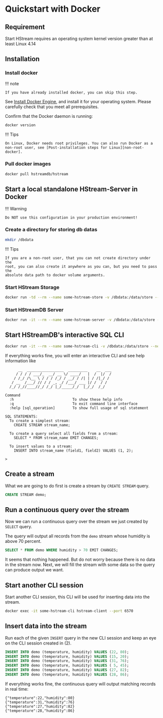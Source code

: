 # Quickstart with Docker

## Requirement

Start HStream requires an operating system kernel version greater than at least Linux 4.14

## Installation

### Install docker

!!! note

    If you have already installed docker, you can skip this step.

See [Install Docker Engine](https://docs.docker.com/engine/install/), and
install it for your operating system. Please carefully check that you meet all
prerequisites.

Confirm that the Docker daemon is running:

```sh
docker version
```

!!! Tips

    On Linux, Docker needs root privileges. You can also run Docker as a
    non-root user, see [Post-installation steps for Linux][non-root-docker].

### Pull docker images

```sh
docker pull hstreamdb/hstream
```

## Start a local standalone HStream-Server in Docker

!!! Warning 

	Do NOT use this configuration in your production environment!

### Create a directory for storing db datas

```sh
mkdir /dbdata
```

!!! Tips

    If you are a non-root user, that you can not create directory under the
    root, you can also create it anywhere as you can, but you need to pass the
    absolute data path to docker volume arguments.

### Start HStream Storage

```sh
docker run -td --rm --name some-hstream-store -v /dbdata:/data/store --network host hstreamdb/hstream ld-dev-cluster --root /data/store --use-tcp
```

### Start HStreamDB Server

```sh
docker run -it --rm --name some-hstream-server -v /dbdata:/data/store --network host hstreamdb/hstream hstream-server --port 6570 --store-config /data/store/logdevice.conf
```

## Start HStreamDB's interactive SQL CLI

```sh
docker run -it --rm --name some-hstream-cli -v /dbdata:/data/store --network host hstreamdb/hstream hstream-client --port 6570
```

If everything works fine, you will enter an interactive CLI and see help
information like

```
      __  _________________  _________    __  ___
     / / / / ___/_  __/ __ \/ ____/   |  /  |/  /
    / /_/ /\__ \ / / / /_/ / __/ / /| | / /|_/ /
   / __  /___/ // / / _, _/ /___/ ___ |/ /  / /
  /_/ /_//____//_/ /_/ |_/_____/_/  |_/_/  /_/

Command
  :h                           To show these help info
  :q                           To exit command line interface
  :help [sql_operation]        To show full usage of sql statement

SQL STATEMENTS:
  To create a simplest stream:
    CREATE STREAM stream_name;

  To create a query select all fields from a stream:
    SELECT * FROM stream_name EMIT CHANGES;

  To insert values to a stream:
    INSERT INTO stream_name (field1, field2) VALUES (1, 2);

>
```

## Create a stream

What we are going to do first is create a stream by `CREATE STREAM` query.

```sql
CREATE STREAM demo;
```

## Run a continuous query over the stream

Now we can run a continuous query over the stream we just created by `SELECT`
query.

The query will output all records from the `demo` stream whose humidity is above
70 percent.

```sql
SELECT * FROM demo WHERE humidity > 70 EMIT CHANGES;
```

It seems that nothing happened. But do not worry because there is no data in the
stream now. Next, we will fill the stream with some data so the query can
produce output we want.

## Start another CLI session

Start another CLI session, this CLI will be used for inserting data into the
stream.

```sh
docker exec -it some-hstream-cli hstream-client --port 6570
```

## Insert data into the stream

Run each of the given `INSERT` query in the new CLI session and keep an eye on
the CLI session created in (2).

```sql
INSERT INTO demo (temperature, humidity) VALUES (22, 80);
INSERT INTO demo (temperature, humidity) VALUES (15, 20);
INSERT INTO demo (temperature, humidity) VALUES (31, 76);
INSERT INTO demo (temperature, humidity) VALUES ( 5, 45);
INSERT INTO demo (temperature, humidity) VALUES (27, 82);
INSERT INTO demo (temperature, humidity) VALUES (28, 86);
```

If everything works fine, the continuous query will output matching records in
real time:

```
{"temperature":22,"humidity":80}
{"temperature":31,"humidity":76}
{"temperature":27,"humidity":82}
{"temperature":28,"humidity":86}
```

[non-root-docker]:
  https://docs.docker.com/engine/install/linux-postinstall/#manage-docker-as-a-non-root-user
